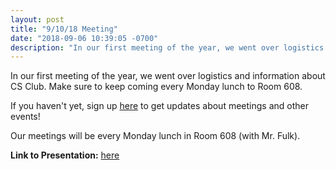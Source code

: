 ```yaml
---
layout: post
title: "9/10/18 Meeting"
date: "2018-09-06 10:39:05 -0700"
description: "In our first meeting of the year, we went over logistics and information about CS Club. Make sure to keep coming every Monday lunch to Room 608."
---
```


In our first meeting of the year, we went over logistics and information about CS Club. Make sure to keep coming every Monday lunch to Room 608.

If you haven't yet, sign up [here](https://docs.google.com/forms/d/e/1FAIpQLScqeJtI9uLbAoQAw8n1b29hMcaqTm-Pf8CvlNiwOucu6s2ydA/viewform) to get updates about meetings and other events!

Our meetings will be every Monday lunch in Room 608 (with Mr. Fulk).

**Link to Presentation:** [here](https://docs.google.com/presentation/d/1Wx8R7iALZogkv8BdQzZnjh7KYR1Qxfjl78PzLyNSPEg/edit?usp=sharing)
